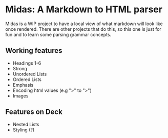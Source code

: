 # Midas: A Markdown to HTML parser
Midas is a WIP project to have a local view of what markdown will look like once
rendered. There are other projects that do this, so this one is just for fun and
to learn some parsing grammar concepts.

## Working features
* Headings 1-6
* Strong
* Unordered Lists
* Ordered Lists
* Emphasis
* Encoding html values (e.g ">" to "&gt;")
* Images

## Features on Deck
* Nested Lists
* Styling (?)
